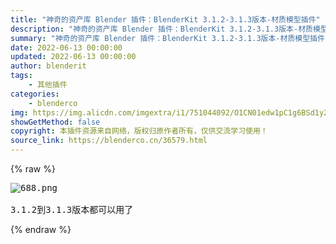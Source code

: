 ```yaml
---
title: "神奇的资产库 Blender 插件：BlenderKit 3.1.2-3.1.3版本-材质模型插件"
description: "神奇的资产库 Blender 插件：BlenderKit 3.1.2-3.1.3版本-材质模型插件"
summary: "神奇的资产库 Blender 插件：BlenderKit 3.1.2-3.1.3版本-材质模型插件"
date: 2022-06-13 00:00:00
updated: 2022-06-13 00:00:00
author: blenderit
tags: 
    - 其他插件
categories:
    - blenderco
img: https://img.alicdn.com/imgextra/i1/751044092/O1CN01edw1pC1g6BSd1y2Wo_!!751044092.png
showGetMethod: false
copyright: 本插件资源来自网络，版权归原作者所有，仅供交流学习使用！
source_link: https://blenderco.cn/36579.html
---
```


{% raw %}
<pre><img class="aligncenter" src="https://img.alicdn.com/imgextra/i1/751044092/O1CN01edw1pC1g6BSd1y2Wo_!!751044092.png" alt="688.png">
3.1.2到3.1.3版本都可以用了</pre>
<div style="display: none">blenderco</div>
{% endraw %}